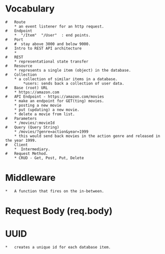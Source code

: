 # Vocabulary
    #   Route
        * an event listener for an http request.
    #   Endpoint
        *  "/Item"  "/User"  : end points.
    #   Port       
        #  stay above 3000 and below 9000.
    #   Intro to REST API architecture
        *
    #   REST
        * representational state transfer
    #   Resource
        * represents a single item (object) in the database.
    #   Collection
        * a collection of similar items in a database.
            *users: sends back a collection of user data.
    #   Base (root) URL 
        * https://amazon.com
    #   API Endpoint - https://amazon.com/movies
        * make an endpoint for GET(ting) movies.
        * posting a new movie
        * put (updating) a new movie.
        * delete a movie from list.
    #   Parameters
        * /movies/:movieId
    #   Query (Query String)
        * /movies/?genre=action&year=1999
        * this would send back movies in the action genre and released in the year 1999.
    #   Client
        *  Intermediary.
    #   Request Method.
        * CRUD - Get, Post, Put, Delete

# Middleware
    *   A function that fires on the in-between.

#  Request Body (req.body)
    
# UUID 
    *   creates a unique id for each database item.